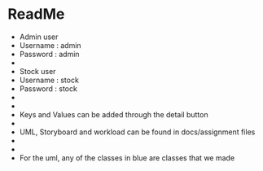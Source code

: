 # ReadMe #

* Admin user
* Username : admin
* Password : admin
* 
* Stock user
* Username : stock
* Password : stock
* 
* 
* Keys and Values can be added through the detail button
* 
* UML, Storyboard and workload can be found in docs/assignment files
* 
* 
* For the uml, any of the classes in blue are classes that we made